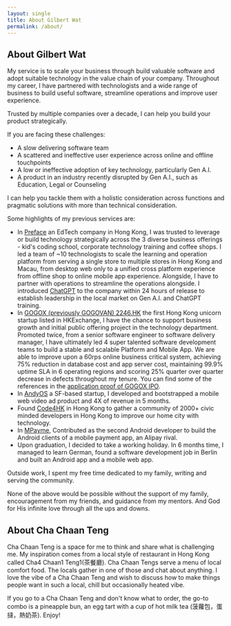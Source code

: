 ```yaml
---
layout: single
title: About Gilbert Wat
permalink: /about/
---
```

## About Gilbert Wat

My service is to scale your business through build valuable software and adopt suitable technology in the value chain of your company. Throughout my career, I have partnered with technologists and a wide range of business to build useful software, streamline operations and improve user experience.

Trusted by multiple companies over a decade, I can help you build your product strategically.

If you are facing these challenges:

- A slow delivering software team
- A scattered and ineffective user experience across online and offline touchpoints
- A low or ineffective adoption of key technology, particularly Gen A.I.
- A product in an industry recently disrupted by Gen A.I., such as Education, Legal or Counseling

I can help you tackle them with a holistic consideration across functions and pragmatic solutions with more than technical consideration.

Some highlights of my previous services are:

- In [Preface](https://www.preface.ai) an EdTech company in Hong Kong, I was trusted to leverage or build technology strategically across the 3 diverse business offerings - kid's coding school, corporate technology training and coffee shops. I led a team of ~10 technologists to scale the learning and operation platform from serving a single store to multiple stores in Hong Kong and Macau, from desktop web only to a unified cross platform experience from offline shop to online mobile app experience. Alongside, I have to partner with operations to streamline the operations alongside. I introduced [ChatGPT](https://chat.openai.com) to the company within 24 hours of release to establish leadership in the local market on Gen A.I. and ChatGPT training.
- In [GOGOX (previously GOGOVAN) 2246.HK](https://www.gogox.com) the first Hong Kong unicorn startup listed in HKExchange, I have the chance to support business growth and initial public offering project in the technology department. Promoted twice, from a senior software engineer to software delivery manager, I have ultimately led 4 super talented software development teams to build a stable and scalable Platform and Mobile App. We are able to improve upon a 60rps online business critical system, achieving 75% reduction in database cost and app server cost, maintaining 99.9% uptime SLA in 6 operating regions and scoring 25% quarter over quarter decrease in defects throughout my tenure. You can find some of the references in the [application proof of GOGOX IPO](https://www1.hkexnews.hk/listedco/listconews/sehk/2022/0624/sehk22042400132.pdf).
- In [AndyOS](https://www.andyroid.net) a SF-based startup, I developed and bootstrapped a mobile web video ad product and 4X of revenue in 5 months.
- Found [Code4HK](https://code4.hk) in Hong Kong to gather a community of 2000+ civic minded developers in Hong Kong to improve our home city with technology.
- In [MPayme](https://www.crunchbase.com/organization/mpayme), Contributed as the second Android developer to build the Android clients of a mobile payment app, an Alipay rival.
- Upon graduation, I decided to take a working holiday. In 6 months time, I managed to learn German, found a software development job in Berlin and built an Android app and a mobile web app.

Outside work, I spent my free time dedicated to my family, writing and serving the community.

None of the above would be possible without the support of my family, encouragement from my friends, and guidance from my mentors. And God for His infinite love through all the ups and downs.

## About Cha Chaan Teng

Cha Chaan Teng is a space for me to think and share what is challenging me. My inspiration comes from a local style of restaurant in Hong Kong called Cha4 Chaan1 Teng1(茶餐廳). Cha Chaan Tengs serve a menu of local comfort food. The locals gather in one of those and chat about anything. I love the vibe of a Cha Chaan Teng and wish to discuss how to make things people want in such a local, chill but occasionally heated vibe.

If you go to a Cha Chaan Teng and don't know what to order, the go-to combo is a pineapple bun, an egg tart with a cup of hot milk tea (菠蘿包，蛋撻，熱奶茶). Enjoy!

